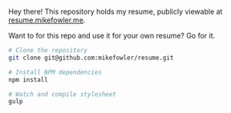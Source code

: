 Hey there! This repository holds my resume, publicly viewable at [resume.mikefowler.me](http://resume.mikefowler.me).

Want to for this repo and use it for your own resume? Go for it.

```bash
# Clone the repository
git clone git@github.com:mikefowler/resume.git

# Install NPM dependencies
npm install

# Watch and compile stylesheet
gulp
```